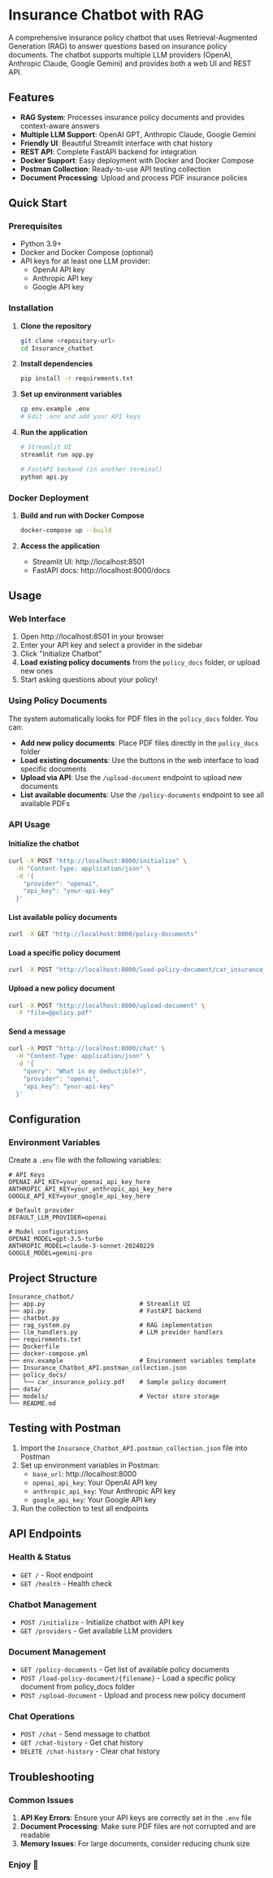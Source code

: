 # Insurance Chatbot with RAG

A comprehensive insurance policy chatbot that uses Retrieval-Augmented Generation (RAG) to answer questions based on insurance policy documents. The chatbot supports multiple LLM providers (OpenAI, Anthropic Claude, Google Gemini) and provides both a web UI and REST API.

## Features

- **RAG System**: Processes insurance policy documents and provides context-aware answers
- **Multiple LLM Support**: OpenAI GPT, Anthropic Claude, Google Gemini
- **Friendly UI**: Beautiful Streamlit interface with chat history
- **REST API**: Complete FastAPI backend for integration
- **Docker Support**: Easy deployment with Docker and Docker Compose
- **Postman Collection**: Ready-to-use API testing collection
- **Document Processing**: Upload and process PDF insurance policies

## Quick Start

### Prerequisites

- Python 3.9+
- Docker and Docker Compose (optional)
- API keys for at least one LLM provider:
  - OpenAI API key
  - Anthropic API key
  - Google API key

### Installation

1. **Clone the repository**
   ```bash
   git clone <repository-url>
   cd Insurance_chatbot
   ```

2. **Install dependencies**
   ```bash
   pip install -r requirements.txt
   ```

3. **Set up environment variables**
   ```bash
   cp env.example .env
   # Edit .env and add your API keys
   ```

4. **Run the application**
   ```bash
   # Streamlit UI
   streamlit run app.py
   
   # FastAPI backend (in another terminal)
   python api.py
   ```

### Docker Deployment

1. **Build and run with Docker Compose**
   ```bash
   docker-compose up --build
   ```

2. **Access the application**
   - Streamlit UI: http://localhost:8501
   - FastAPI docs: http://localhost:8000/docs

## Usage

### Web Interface

1. Open http://localhost:8501 in your browser
2. Enter your API key and select a provider in the sidebar
3. Click "Initialize Chatbot"
4. **Load existing policy documents** from the `policy_docs` folder, or upload new ones
5. Start asking questions about your policy!

### Using Policy Documents

The system automatically looks for PDF files in the `policy_docs` folder. You can:

- **Add new policy documents**: Place PDF files directly in the `policy_docs` folder
- **Load existing documents**: Use the buttons in the web interface to load specific documents
- **Upload via API**: Use the `/upload-document` endpoint to upload new documents
- **List available documents**: Use the `/policy-documents` endpoint to see all available PDFs

### API Usage

#### Initialize the chatbot
```bash
curl -X POST "http://localhost:8000/initialize" \
  -H "Content-Type: application/json" \
  -d '{
    "provider": "openai",
    "api_key": "your-api-key"
  }'
```

#### List available policy documents
```bash
curl -X GET "http://localhost:8000/policy-documents"
```

#### Load a specific policy document
```bash
curl -X POST "http://localhost:8000/load-policy-document/car_insurance_policy.pdf"
```

#### Upload a new policy document
```bash
curl -X POST "http://localhost:8000/upload-document" \
  -F "file=@policy.pdf"
```

#### Send a message
```bash
curl -X POST "http://localhost:8000/chat" \
  -H "Content-Type: application/json" \
  -d '{
    "query": "What is my deductible?",
    "provider": "openai",
    "api_key": "your-api-key"
  }'
```

## Configuration

### Environment Variables

Create a `.env` file with the following variables:

```env
# API Keys
OPENAI_API_KEY=your_openai_api_key_here
ANTHROPIC_API_KEY=your_anthropic_api_key_here
GOOGLE_API_KEY=your_google_api_key_here

# Default provider
DEFAULT_LLM_PROVIDER=openai

# Model configurations
OPENAI_MODEL=gpt-3.5-turbo
ANTHROPIC_MODEL=claude-3-sonnet-20240229
GOOGLE_MODEL=gemini-pro
```

## Project Structure

```
Insurance_chatbot/
├── app.py                          # Streamlit UI
├── api.py                          # FastAPI backend
├── chatbot.py                      
├── rag_system.py                   # RAG implementation
├── llm_handlers.py                 # LLM provider handlers
├── requirements.txt                
├── Dockerfile                      
├── docker-compose.yml              
├── env.example                     # Environment variables template
├── Insurance_Chatbot_API.postman_collection.json  
├── policy_docs/                   
│   └── car_insurance_policy.pdf    # Sample policy document
├── data/                           
├── models/                         # Vector store storage
└── README.md                       
```

## Testing with Postman

1. Import the `Insurance_Chatbot_API.postman_collection.json` file into Postman
2. Set up environment variables in Postman:
   - `base_url`: http://localhost:8000
   - `openai_api_key`: Your OpenAI API key
   - `anthropic_api_key`: Your Anthropic API key
   - `google_api_key`: Your Google API key
3. Run the collection to test all endpoints

## API Endpoints

### Health & Status
- `GET /` - Root endpoint
- `GET /health` - Health check

### Chatbot Management
- `POST /initialize` - Initialize chatbot with API key
- `GET /providers` - Get available LLM providers

### Document Management
- `GET /policy-documents` - Get list of available policy documents
- `POST /load-policy-document/{filename}` - Load a specific policy document from policy_docs folder
- `POST /upload-document` - Upload and process new policy document

### Chat Operations
- `POST /chat` - Send message to chatbot
- `GET /chat-history` - Get chat history
- `DELETE /chat-history` - Clear chat history

## Troubleshooting

### Common Issues

1. **API Key Errors**: Ensure your API keys are correctly set in the `.env` file
2. **Document Processing**: Make sure PDF files are not corrupted and are readable
3. **Memory Issues**: For large documents, consider reducing chunk size

### Enjoy 💖
